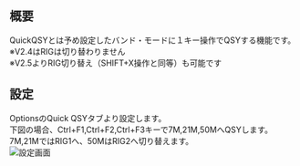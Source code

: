 ## 概要
QuickQSYとは予め設定したバンド・モードに１キー操作でQSYする機能です。  
※V2.4はRIGは切り替わりません  
※V2.5よりRIG切り替え（SHIFT+X操作と同等）も可能です

## 設定

OptionsのQuick QSYタブより設定します。  
下図の場合、Ctrl+F1,Ctrl+F2,Ctrl+F3キーで7M,21M,50MへQSYします。7M,21MではRIG1へ、50MはRIG2へ切り替えます。  
![設定画面](https://github.com/jr8ppg/zLog/blob/images/quickqsy.png)